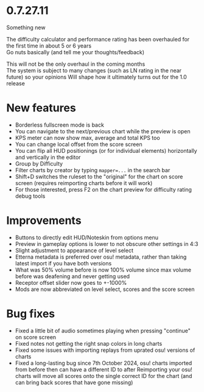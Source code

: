 0.7.27.11
====

Something new

The difficulty calculator and performance rating has been overhauled for the first time in about 5 or 6 years  
Go nuts basically (and tell me your thoughts/feedback)  

This will not be the only overhaul in the coming months  
The system is subject to many changes (such as LN rating in the near future) so your opinions Will shape how it ultimately turns out for the 1.0 release

# New features
- Borderless fullscreen mode is back
- You can navigate to the next/previous chart while the preview is open
- KPS meter can now show max, average and total KPS too
- You can change local offset from the score screen
- You can flip all HUD positionings (or for individual elements) horizontally and vertically in the editor
- Group by Difficulty
- Filter charts by creator by typing `mapper=...` in the search bar
- Shift+D switches the ruleset to the "original" for the chart on score screen (requires reimporting charts before it will work)
- For those interested, press F2 on the chart preview for difficulty rating debug tools

# Improvements
- Buttons to directly edit HUD/Noteskin from options menu
- Preview in gameplay options is lower to not obscure other settings in 4:3
- Slight adjustment to appearance of level select
- Etterna metadata is preferred over osu! metadata, rather than taking latest import if you have both versions
- What was 50% volume before is now 100% volume since max volume before was deafening and never getting used
- Receptor offset slider now goes to +-1000%
- Mods are now abbreviated on level select, scores and the score screen

# Bug fixes
- Fixed a little bit of audio sometimes playing when pressing "continue" on score screen
- Fixed notes not getting the right snap colors in long charts
- Fixed some issues with importing replays from uprated osu! versions of charts
- Fixed a long-lasting bug since 7th October 2024, osu! charts imported from before then can have a different ID to after
  Reimporting your osu! charts will move all scores onto the single correct ID for the chart (and can bring back scores that have gone missing)

